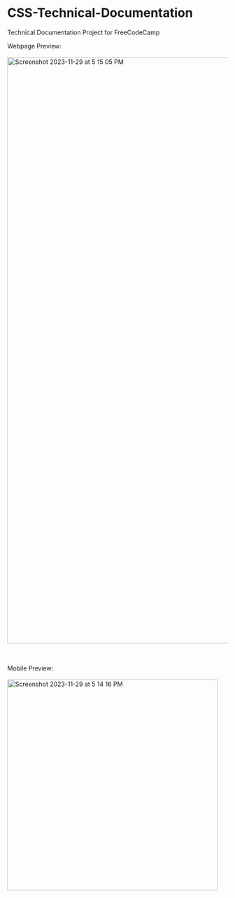 # CSS-Technical-Documentation
Technical Documentation Project for FreeCodeCamp

Webpage Preview:
<br>
<br>
<img width="1336" alt="Screenshot 2023-11-29 at 5 15 05 PM" src="https://github.com/sarahlynnx/CSS-Technical-Documentation/assets/142362888/86b50d25-8e88-4956-8298-45a22d591878">
<br>
<br>
<br>

Mobile Preview:
<br>
<br>
<img width="481" alt="Screenshot 2023-11-29 at 5 14 16 PM" src="https://github.com/sarahlynnx/CSS-Technical-Documentation/assets/142362888/25babba5-3872-4210-b492-cd212d1bffa7">
